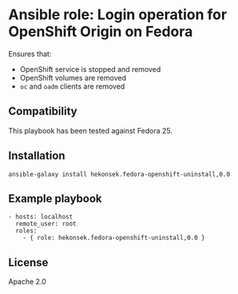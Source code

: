 # Ansible role: Login operation for OpenShift Origin on Fedora

Ensures that: 
- OpenShift service is stopped and removed
- OpenShift volumes are removed 
- `oc` and `oadm` clients are removed

## Compatibility

This playbook has been tested against Fedora 25.

## Installation 

    ansible-galaxy install hekonsek.fedora-openshift-uninstall,0.0

## Example playbook

    - hosts: localhost
      remote_user: root
      roles:
        - { role: hekonsek.fedora-openshift-uninstall,0.0 }

## License

Apache 2.0
